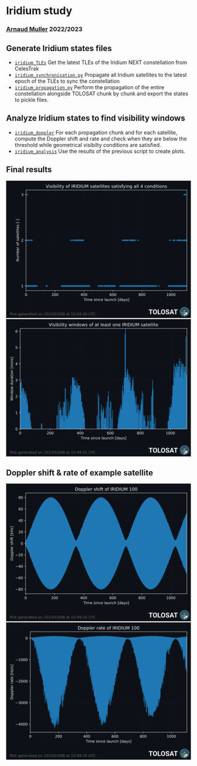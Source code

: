 # Iridium study

### [Arnaud Muller](https://www.github.com/Nosudrum) 2022/2023


## Generate Iridium states files

- [`iridium_TLEs`](iridium_TLEs.py) Get the latest TLEs of the Iridium NEXT constellation from CelesTrak
- [`iridium_synchronisation.py`](iridium_synchronisation.py) Propagate all Iridium satellites to the latest epoch of the
  TLEs to sync the constellation
- [`iridium_propagation.py`](iridium_propagation.py) Perform the propagation of the entire constellation alongside
  TOLOSAT chunk by chunk and export the states to pickle
  files.

## Analyze Iridium states to find visibility windows

- [`iridium_doppler`](iridium_doppler.py) For each propagation chunk and for each satellite, compute the Doppler shift
  and rate and check when they are below the threshold while geometrical visibilty conditions are satisfied.
- [`iridium_analysis`](iridium_analysis.py) Use the results of the previous script to create plots.


## Final results

![Iridium visibility](results/IRIDIUM_visibility.png)
![Iridium windows](results/IRIDIUM_windows.png)

## Doppler shift & rate of example satellite

![Doppler shift](results/IRIDIUM_100_doppler_shift.png)
![Doppler rate](results/IRIDIUM_100_doppler_rate.png)
